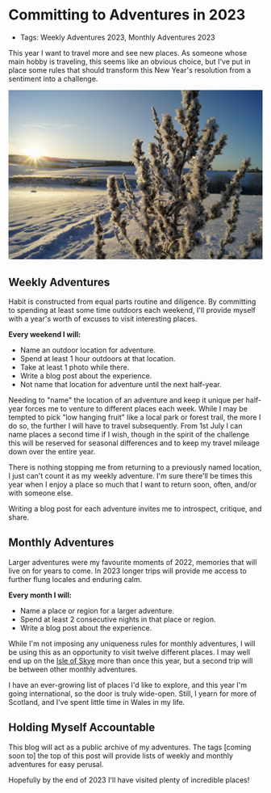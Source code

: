# Committing to Adventures in 2023

- Tags: Weekly Adventures 2023, Monthly Adventures 2023

This year I want to travel more and see new places. As someone whose main hobby is traveling, this seems like an obvious choice, but I've put in place some rules that should transform this New Year's resolution from a sentiment into a challenge.

<img src="../../public/photos/frozen-sunrise.jpeg" />

## Weekly Adventures

Habit is constructed from equal parts routine and diligence. By committing to spending at least some time outdoors each weekend, I'll provide myself with a year's worth of excuses to visit interesting places.

**Every weekend I will:**
- Name an outdoor location for adventure.
- Spend at least 1 hour outdoors at that location.
- Take at least 1 photo while there.
- Write a blog post about the experience.
- Not name that location for adventure until the next half-year.

Needing to "name" the location of an adventure and keep it unique per half-year forces me to venture to different places each week. While I may be tempted to pick "low hanging fruit" like a local park or forest trail, the more I do so, the further I will have to travel subsequently. From 1st July I can name places a second time if I wish, though in the spirit of the challenge this will be reserved for seasonal differences and to keep my travel mileage down over the entire year.

There is nothing stopping me from returning to a previously named location, I just can't count it as my weekly adventure. I'm sure there'll be times this year when I enjoy a place so much that I want to return soon, often, and/or with someone else.

Writing a blog post for each adventure invites me to introspect, critique, and share.

## Monthly Adventures

Larger adventures were my favourite moments of 2022, memories that will live on for years to come. In 2023 longer trips will provide me access to further flung locales and enduring calm.

**Every month I will:**
- Name a place or region for a larger adventure.
- Spend at least 2 consecutive nights in that place or region.
- Write a blog post about the experience.

While I'm not imposing any uniqueness rules for monthly adventures, I will be using this as an opportunity to visit twelve different places. I may well end up on the [Isle of Skye](https://en.wikipedia.org/wiki/Isle_of_Skye) more than once this year, but a second trip will be between other monthly adventures.

I have an ever-growing list of places I'd like to explore, and this year I'm going international, so the door is truly wide-open. Still, I yearn for more of Scotland, and I've spent little time in Wales in my life.

## Holding Myself Accountable

This blog will act as a public archive of my adventures. The tags [coming soon to] the top of this post will provide lists of weekly and monthly adventures for easy perusal.

Hopefully by the end of 2023 I'll have visited plenty of incredible places!
